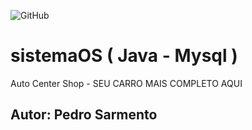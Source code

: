 ![GitHub](https://img.shields.io/github/license/pesarmento/sistemaOS)
# sistemaOS ( Java - Mysql )
Auto Center Shop - SEU CARRO MAIS COMPLETO AQUI
## Autor: Pedro Sarmento
